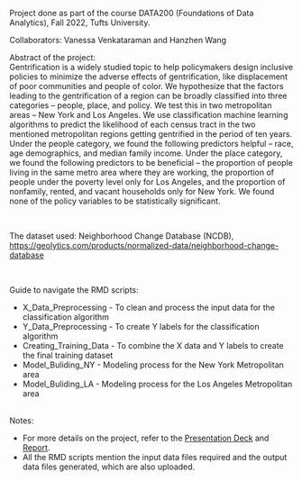 Project done as part of the course DATA200 (Foundations of Data Analytics), Fall 2022, Tufts University.

Collaborators: Vanessa Venkataraman and Hanzhen Wang

Abstract of the project:
<br>
Gentrification is a widely studied topic to help policymakers design inclusive policies to minimize the adverse effects of gentrification, like displacement of poor communities and people of color. We hypothesize that the factors leading to the gentrification of a region can be broadly classified into three categories – people, place, and policy. We test this in two metropolitan areas – New York and Los Angeles. We use classification machine learning algorithms to predict the likelihood of each census tract in the two mentioned metropolitan regions getting gentrified in the period of ten years. Under the people category, we found the following predictors helpful – race, age demographics, and median family income. Under the place category, we found the following predictors to be beneficial – the proportion of people living in the same metro area where they are working, the proportion of people under the poverty level only for Los Angeles, and the proportion of nonfamily, rented, and vacant households only for New York. We found none of the policy variables to be statistically significant.

<br>

The dataset used: Neighborhood Change Database (NCDB), https://geolytics.com/products/normalized-data/neighborhood-change-database

<br>

Guide to navigate the RMD scripts:

* X_Data_Preprocessing - To clean and process the input data for the classification algorithm
* Y_Data_Preprocessing - To create Y labels for the classification algorithm
* Creating_Training_Data - To combine the X data and Y labels to create the final training dataset
* Model_Buliding_NY - Modeling process for the New York Metropolitan area
* Model_Buliding_LA - Modeling process for the Los Angeles Metropolitan area
<br>
Notes:

* For more details on the project, refer to the [Presentation Deck](https://github.com/VishweshS/Gentrification-Study/blob/main/Presentation%20Deck.pptx) and [Report](https://github.com/VishweshS/Gentrification-Study/blob/main/Report.pdf). <br>
* All the RMD scripts mention the input data files required and the output data files generated, which are also uploaded.
